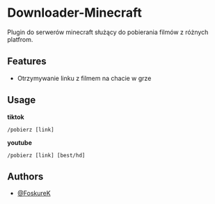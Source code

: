
# Downloader-Minecraft

Plugin do serwerów minecraft służący do pobierania filmów z różnych platfrom.

## Features

- Otrzymywanie linku z filmem na chacie w grze


## Usage

**tiktok**
```
/pobierz [link]
```

**youtube**

```
/pobierz [link] [best/hd]
```
## Authors

- [@FoskureK](https://github.com/FoksureK)




